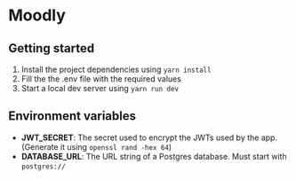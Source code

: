# Moodly

## Getting started

1. Install the project dependencies using `yarn install`
2. Fill the the .env file with the required values
3. Start a local dev server using `yarn run dev`

## Environment variables

- **JWT_SECRET**: The secret used to encrypt the JWTs used by the app. (Generate it using `openssl rand -hex 64`)
- **DATABASE_URL**: The URL string of a Postgres database. Must start with `postgres://`
